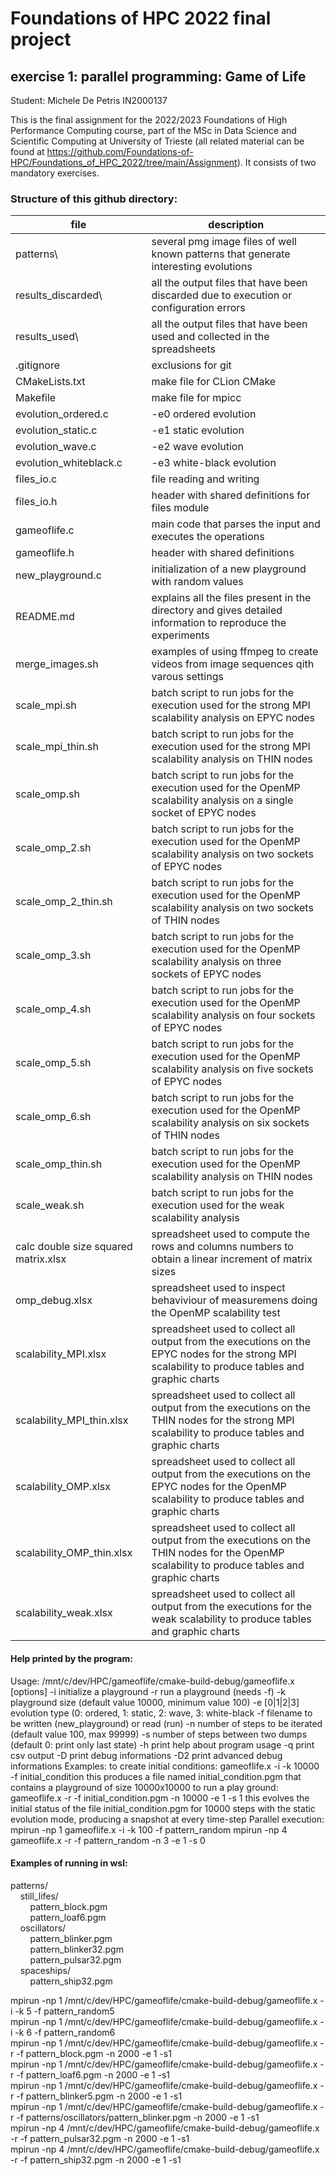 # Foundations of HPC 2022 final project
## exercise 1:  parallel  programming: Game of Life

Student: Michele De Petris IN2000137

This is the final assignment for the 2022/2023 Foundations of High Performance Computing course, part of the MSc in Data Science and Scientific Computing at University of Trieste (all related material can be found at https://github.com/Foundations-of-HPC/Foundations_of_HPC_2022/tree/main/Assignment).
It consists of two mandatory exercises.

### Structure of this github directory: 
file                                    |description
----------------------------------------|--------------------------------------------------------------------------------------------------------------------------------------------------
patterns\								|several pmg image files of well known patterns that generate interesting evolutions
results_discarded\						|all the output files that have been discarded due to execution or configuration errors
results_used\							|all the output files that have been used and collected in the spreadsheets
.gitignore								|exclusions for git
CMakeLists.txt							|make file for CLion CMake
Makefile								|make file for mpicc
evolution_ordered.c						|-e0 ordered evolution
evolution_static.c						|-e1 static evolution
evolution_wave.c						|-e2 wave evolution
evolution_whiteblack.c					|-e3 white-black evolution
files_io.c								|file reading and writing
files_io.h								|header with shared definitions for files module
gameoflife.c							|main code that parses the input and executes the operations
gameoflife.h							|header with shared definitions
new_playground.c						|initialization of a new playground with random values
README.md								|explains all the files present in the directory and gives detailed information to reproduce the experiments
merge_images.sh							|examples of using ffmpeg to create videos from image sequences qith varous settings
scale_mpi.sh							|batch script to run jobs for the execution used for the strong MPI scalability analysis on EPYC nodes
scale_mpi_thin.sh						|batch script to run jobs for the execution used for the strong MPI scalability analysis on THIN nodes
scale_omp.sh							|batch script to run jobs for the execution used for the OpenMP scalability analysis on a single socket of EPYC nodes
scale_omp_2.sh							|batch script to run jobs for the execution used for the OpenMP scalability analysis on two sockets of EPYC nodes
scale_omp_2_thin.sh						|batch script to run jobs for the execution used for the OpenMP scalability analysis on two sockets of THIN nodes
scale_omp_3.sh							|batch script to run jobs for the execution used for the OpenMP scalability analysis on three sockets of EPYC nodes
scale_omp_4.sh							|batch script to run jobs for the execution used for the OpenMP scalability analysis on four sockets of EPYC nodes
scale_omp_5.sh							|batch script to run jobs for the execution used for the OpenMP scalability analysis on five sockets of EPYC nodes
scale_omp_6.sh							|batch script to run jobs for the execution used for the OpenMP scalability analysis on six sockets of THIN nodes
scale_omp_thin.sh						|batch script to run jobs for the execution used for the OpenMP scalability analysis on THIN nodes
scale_weak.sh							|batch script to run jobs for the execution used for the weak scalability analysis
calc double size squared matrix.xlsx	|spreadsheet used to compute the rows and columns numbers to obtain a linear increment of matrix sizes
omp_debug.xlsx							|spreadsheet used to inspect behaviviour of measuremens doing the OpenMP scalability test
scalability_MPI.xlsx					|spreadsheet used to collect all output from the executions on the EPYC nodes for the strong MPI scalability to produce tables and graphic charts
scalability_MPI_thin.xlsx				|spreadsheet used to collect all output from the executions on the THIN nodes for the strong MPI scalability to produce tables and graphic charts
scalability_OMP.xlsx					|spreadsheet used to collect all output from the executions on the EPYC nodes for the OpenMP scalability to produce tables and graphic charts
scalability_OMP_thin.xlsx				|spreadsheet used to collect all output from the executions on the THIN nodes for the OpenMP scalability to produce tables and graphic charts
scalability_weak.xlsx					|spreadsheet used to collect all output from the executions for the weak scalability to produce tables and graphic charts


#### Help printed by the program:
Usage: /mnt/c/dev/HPC/gameoflife/cmake-build-debug/gameoflife.x [options]
 -i initialize a playground
 -r run a playground (needs -f)
 -k <num> playground size (default value 10000, minimum value 100)
 -e [0|1|2|3] evolution type (0: ordered, 1: static, 2: wave, 3: white-black
 -f <string> filename to be written (new_playground) or read (run)
 -n <num> number of steps to be iterated (default value 100, max 99999)
 -s <num> number of steps between two dumps (default 0: print only last state)
 -h print help about program usage
 -q print csv output
 -D print debug informations
 -D2 print advanced debug informations
Examples:
 to create initial conditions:
 gameoflife.x -i -k 10000 -f initial_condition
 this produces a file named initial_condition.pgm that contains a playground
 of size 10000x10000
 to run a play ground:
 gameoflife.x -r -f initial_condition.pgm -n 10000 -e 1 -s 1
 this evolves the initial status of the file initial_condition.pgm for 10000 steps
 with the static evolution mode, producing a snapshot at every time-step
Parallel execution:
 mpirun -np 1 gameoflife.x -i -k 100 -f pattern_random
 mpirun -np 4 gameoflife.x -r -f pattern_random -n 3 -e 1 -s 0

#### Examples of running in wsl:
patterns/  
    still_lifes/  
        pattern_block.pgm  
        pattern_loaf6.pgm  
    oscillators/  
        pattern_blinker.pgm  
        pattern_blinker32.pgm   
        pattern_pulsar32.pgm  
    spaceships/  
        pattern_ship32.pgm  

mpirun -np 1 /mnt/c/dev/HPC/gameoflife/cmake-build-debug/gameoflife.x -i -k 5 -f pattern_random5  
mpirun -np 1 /mnt/c/dev/HPC/gameoflife/cmake-build-debug/gameoflife.x -i -k 6 -f pattern_random6  
mpirun -np 1 /mnt/c/dev/HPC/gameoflife/cmake-build-debug/gameoflife.x -r -f pattern_block.pgm  -n 2000 -e 1 -s1  
mpirun -np 1 /mnt/c/dev/HPC/gameoflife/cmake-build-debug/gameoflife.x -r -f pattern_loaf6.pgm  -n 2000 -e 1 -s1  
mpirun -np 1 /mnt/c/dev/HPC/gameoflife/cmake-build-debug/gameoflife.x -r -f pattern_blinker5.pgm -n 2000 -e 1 -s1  
mpirun -np 1 /mnt/c/dev/HPC/gameoflife/cmake-build-debug/gameoflife.x -r -f patterns/oscillators/pattern_blinker.pgm -n 2000 -e 1 -s1  
mpirun -np 4 /mnt/c/dev/HPC/gameoflife/cmake-build-debug/gameoflife.x -r -f pattern_pulsar32.pgm -n 2000 -e 1 -s1  
mpirun -np 4 /mnt/c/dev/HPC/gameoflife/cmake-build-debug/gameoflife.x -r -f pattern_ship32.pgm -n 2000 -e 1 -s1  
